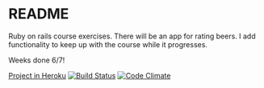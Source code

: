 # README

Ruby on rails course exercises.
There will be an app for rating beers.
I add functionality to keep up with the course while it progresses.

Weeks done 6/7!

[Project in Heroku](http://enzineratebeer.herokuapp.com)
[![Build Status](https://travis-ci.org/Enzine/ratebeer.svg?branch=master)](https://travis-ci.org/Enzine/ratebeer)
[![Code Climate](https://codeclimate.com/github/Enzine/ratebeer/badges/gpa.svg)](https://codeclimate.com/github/Enzine/ratebeer)
